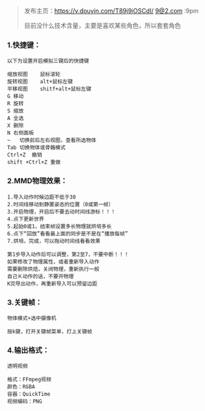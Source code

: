 > 发布主页：https://v.douyin.com/T89j9iOSCdI/ 9@2.com :9pm
>
> 目前没什么技术含量，主要是喜欢某些角色，所以套套角色

### 1.快捷键：

```
以下为设置开启模拟三键后的快捷键

缩放视图	鼠标滚轮
旋转视图	alt+鼠标左键
平移视图	shitf+alt+鼠标左键
G 移动
R 旋转
S 缩放
A 全选
X 删除
N 右侧面板
~	切换前后左右视图，查看所选物体
Tab	切换物体或骨骼模式
Ctrl+Z	撤销
shift +Ctrl+Z 重做
```



### 2.MMD物理效果：

```
1.导入动作时候边距不低于30
2.时间线移动到静置姿态的位置（0或第一帧）
3.开启物理，开启后不要去动时间线游标！！！
4.点下更新世界
5.起始0或1，结束帧设置多长物理就烘培多长
6.点下“回放”看看最上面的同步是不是在“播放每帧”
7.烘培，完成，可以拖动时间线看看效果

第1步导入动作后可以调整，第2至7，不要中断！！！
如果修改了物理属性，或者重新导入动作
需要删除烘焙，关闭物理，重新执行一般
自己Ｋ动作的话，不要开物理
K完导出动作，再重新导入可以预留边距
```



### 3.关键帧：

```
物体模式+选中摄像机

按k键，打开关键帧菜单，打上关键帧
```



### 4.输出格式：

```
透明视频

格式：FFmpeg视频
颜色：RGBA
容器：QuickTime
视频编码：PNG
```

